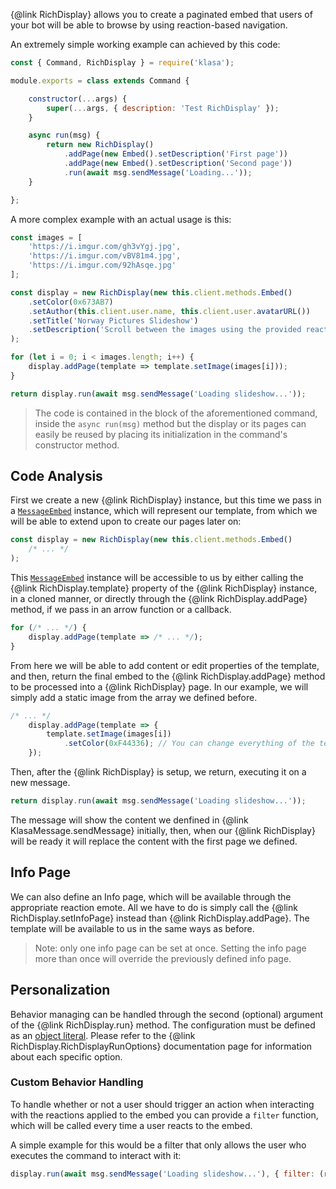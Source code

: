 {@link RichDisplay} allows you to create a paginated embed that users of your bot will be able to browse by using reaction-based navigation.

An extremely simple working example can achieved by this code:

```javascript
const { Command, RichDisplay } = require('klasa');

module.exports = class extends Command {

	constructor(...args) {
		super(...args, { description: 'Test RichDisplay' });
	}

	async run(msg) {
		return new RichDisplay()
			.addPage(new Embed().setDescription('First page'))
			.addPage(new Embed().setDescription('Second page'))
			.run(await msg.sendMessage('Loading...'));
	}

};
```

A more complex example with an actual usage is this:

```javascript
const images = [
	'https://i.imgur.com/gh3vYgj.jpg',
	'https://i.imgur.com/vBV81m4.jpg',
	'https://i.imgur.com/92hAsqe.jpg'
];

const display = new RichDisplay(new this.client.methods.Embed()
	.setColor(0x673AB7)
	.setAuthor(this.client.user.name, this.client.user.avatarURL())
	.setTitle('Norway Pictures Slideshow')
	.setDescription('Scroll between the images using the provided reaction emotes.')
);

for (let i = 0; i < images.length; i++) {
	display.addPage(template => template.setImage(images[i]));
}

return display.run(await msg.sendMessage('Loading slideshow...'));
```

> The code is contained in the block of the aforementioned command, inside the `async run(msg)` method but the display or its pages can easily be reused by placing its initialization in the command's constructor method.

## Code Analysis

First we create a new {@link RichDisplay} instance, but this time we pass in a [`MessageEmbed`](https://discord.js.org/#/docs/main/master/class/MessageEmbed) instance, which will represent our template, from which we will be able to extend upon to create our pages later on:

```javascript
const display = new RichDisplay(new this.client.methods.Embed()
	/* ... */
);
```

This [`MessageEmbed`](https://discord.js.org/#/docs/main/master/class/MessageEmbed) instance will be accessible to us by either calling the {@link RichDisplay.template} property of the {@link RichDisplay} instance, in a cloned manner, or directly through the {@link RichDisplay.addPage} method, if we pass in an arrow function or a callback.

```javascript
for (/* ... */) {
	display.addPage(template => /* ... */);
}
```

From here we will be able to add content or edit properties of the template, and then, return the final embed to the {@link RichDisplay.addPage} method to be processed into a {@link RichDisplay} page.
In our example, we will simply add a static image from the array we defined before.

```javascript
/* ... */
	display.addPage(template => {
		template.setImage(images[i])
			.setColor(0xF44336); // You can change everything of the template
	});
```

Then, after the {@link RichDisplay} is setup, we return, executing it on a new message.

```javascript
return display.run(await msg.sendMessage('Loading slideshow...'));
```

The message will show the content we denfined in {@link KlasaMessage.sendMessage} initially, then, when our {@link RichDisplay} will be ready it will replace the content with the first page we defined.

## Info Page

We can also define an Info page, which will be available through the appropriate reaction emote.
All we have to do is simply call the {@link RichDisplay.setInfoPage} instead than {@link RichDisplay.addPage}. The template will be available to us in the same ways as before.

> Note: only one info page can be set at once. Setting the info page more than once will override the previously defined info page.

## Personalization

Behavior managing can be handled through the second (optional) argument of the {@link RichDisplay.run} method.
The configuration must be defined as an [object literal](https://developer.mozilla.org/en-US/docs/Web/JavaScript/Reference/Operators/Object_initializer).
Please refer to the {@link RichDisplay.RichDisplayRunOptions} documentation page for information about each specific option.

### Custom Behavior Handling

To handle whether or not a user should trigger an action when interacting with the reactions applied to the embed you can provide a `filter` function, which will be called every time a user reacts to the embed.

A simple example for this would be a filter that only allows the user who executes the command to interact with it:

```javascript
display.run(await msg.sendMessage('Loading slideshow...'), { filter: (reaction, user) => user === msg.author });
```
